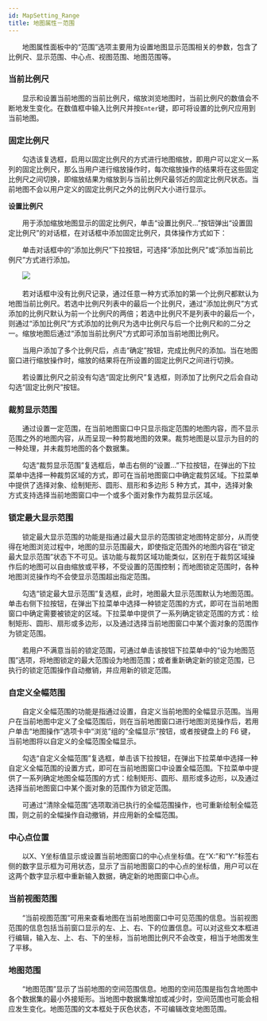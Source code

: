 ```yaml
---
id: MapSetting_Range
title: 地图属性－范围
---
```


　　地图属性面板中的“范围”选项主要用为设置地图显示范围相关的参数，包含了比例尺、显示范围、中心点、视图范围、地图范围等。

### 当前比例尺

　　显示和设置当前地图的当前比例尺，缩放浏览地图时，当前比例尺的数值会不断地发生变化。在数值框中输入比例尺并按`Enter`键，即可将设置的比例尺应用到当前地图。


### 固定比例尺

　　勾选该复选框，启用以固定比例尺的方式进行地图缩放，即用户可以定义一系列的固定比例尺，那么当用户进行缩放操作时，每次缩放操作的结果将在这些固定比例尺之间切换，即缩放结果为缩放到与当前比例尺最邻近的固定比例尺状态。当前地图不会以用户定义的固定比例尺之外的比例尺大小进行显示。

**设置比例尺**

　　用于添加缩放地图显示的固定比例尺，单击“设置比例尺...”按钮弹出“设置固定比例尺”的对话框，在对话框中添加固定比例尺，具体操作方式如下：

　　单击对话框中的“添加比例尺”下拉按钮，可选择“添加比例尺”或“添加当前比例尺”方式进行添加。

　　![](img/SettingScale.png)

　　若对话框中没有比例尺记录，通过任意一种方式添加的第一个比例尺都默认为地图当前比例尺。若选中比例尺列表中的最后一个比例尺，通过“添加比例尺”方式添加的比例尺默认为前一个比例尺的两倍；若选中比例尺不是列表中的最后一个，则通过“添加比例尺”方式添加的比例尺为选中比例尺与后一个比例尺和的二分之一。缩放地图后通过“添加当前比例尺”方式即可添加当前地图比例尺。

　　当用户添加了多个比例尺后，点击“确定”按钮，完成比例尺的添加。当在地图窗口进行缩放操作时，缩放的结果将在所设置的固定比例尺之间进行切换。 

　　若设置比例尺之前没有勾选“固定比例尺”复选框，则添加了比例尺之后会自动勾选“固定比例尺”按钮。

### 裁剪显示范围

　　通过设置一定范围，在当前地图窗口中只显示指定范围的地图内容，而不显示范围之外的地图内容，从而呈现一种剪裁地图的效果。裁剪地图是以显示为目的的一种处理，并未裁剪地图的各个数据集。

　　勾选“裁剪显示范围”复选框后，单击右侧的“设置...”下拉按钮，在弹出的下拉菜单中选择一种裁剪区域的方式，即可在当前地图窗口中确定裁剪区域。下拉菜单中提供了选择对象、绘制矩形、圆形、扇形和多边形 5 种方式，其中，选择对象方式支持选择当前地图窗口中一个或多个面对象作为裁剪显示区域。


### 锁定最大显示范围

　　锁定最大显示范围的功能是指通过最大显示的范围锁定地图特定部分，从而使得在地图浏览过程中，地图的显示范围最大，即使指定范围外的地图内容在“锁定最大显示范围”状态下不可见。该功能与裁剪区域功能类似，区别在于裁剪区域操作后的地图可以自由缩放或平移，不受设置的范围控制；而地图锁定范围时，各种地图浏览操作均不会使显示范围超出指定范围。

　　勾选“锁定最大显示范围”复选框，此时，地图最大显示范围默认为地图范围。 单击右侧下拉按钮，在弹出下拉菜单中选择一种锁定范围的方式，即可在当前地图窗口中确定需要被锁定的区域。下拉菜单中提供了一系列确定锁定范围的方式：绘制矩形、圆形、扇形或多边形，以及通过选择当前地图窗口中某个面对象的范围作为锁定范围。

　　若用户不满意当前的锁定范围，可通过单击该按钮下拉菜单中的“设为地图范围”选项，将地图锁定的最大范围设为地图范围；或者重新确定新的锁定范围，已执行的锁定范围操作自动撤销，并应用新的锁定范围。

### 自定义全幅范围

　　自定义全幅范围的功能是指通过设置，自定义当前地图的全幅显示范围。当用户在当前地图中定义了全幅范围后，则在当前地图窗口进行地图浏览操作后，若用户单击“地图操作”选项卡中“浏览”组的“全幅显示”按钮，或者按键盘上的 F6 键，当前地图将以自定义的全幅范围全幅显示。

　　勾选“自定义全幅范围”复选框，单击该下拉按钮，在弹出下拉菜单中选择一种自定义全幅范围的设置方式，即可在当前地图窗口中设置全幅范围。下拉菜单中提供了一系列确定地图全幅范围的方式：绘制矩形、圆形、扇形或多边形，以及通过选择当前地图窗口中某个面对象的范围作为锁定范围。

　　可通过“清除全幅范围”选项取消已执行的全幅范围操作，也可重新绘制全幅范围，则之前的全幅操作自动撤销，并应用新的全幅范围。

### 中心点位置

　　以X、Y坐标值显示或设置当前地图窗口的中心点坐标值。在“X:”和“Y:”标签右侧的数字显示框为可用状态，显示了当前地图窗口的中心点的坐标值，用户可以在这两个数字显示框中重新输入数据，确定新的地图窗口中心点。

### 当前视图范围

　　“当前视图范围”可用来查看地图在当前地图窗口中可见范围的信息。当前视图范围的信息包括当前窗口显示的左、上、右、下的位置信息。可以对这些文本框进行编辑，输入左、上、右、下的坐标，当前地图比例尺不会改变，相当于地图发生了平移。

### 地图范围

　　“地图范围”显示了当前地图的空间范围信息。地图的空间范围是指包含地图中各个数据集的最小外接矩形。当地图中数据集增加或减少时，空间范围也可能会相应发生变化。地图范围的文本框处于灰色状态，不可编辑改变地图范围。


